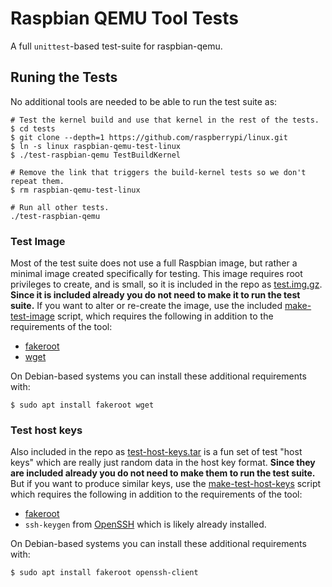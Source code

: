 Raspbian QEMU Tool Tests
========================
[//]: # (Home: https://github.com/meadowface/raspbian-qemu/tests)

A full `unittest`-based test-suite for raspbian-qemu.

Runing the Tests
----------------
No additional tools are needed to be able to run the test suite as:
```
# Test the kernel build and use that kernel in the rest of the tests.
$ cd tests
$ git clone --depth=1 https://github.com/raspberrypi/linux.git
$ ln -s linux raspbian-qemu-test-linux
$ ./test-raspbian-qemu TestBuildKernel

# Remove the link that triggers the build-kernel tests so we don't repeat them.
$ rm raspbian-qemu-test-linux

# Run all other tests.
./test-raspbian-qemu
```

### Test Image

Most of the test suite does not use a full Raspbian image, but rather a minimal image created specifically for testing.  This image requires root privileges to create, and is small, so it is included in the repo as [test.img.gz](test.img.gz).  **Since it is included already you do not need to make it to run the test suite.** If you want to alter or re-create the image, use the included [make-test-image](make-test-image) script, which requires the following in addition to the requirements of the tool:

* [fakeroot](https://alioth.debian.org/projects/fakeroot/)
* [wget](https://www.gnu.org/software/wget/)

On Debian-based systems you can install these additional requirements with:
```
$ sudo apt install fakeroot wget
```

### Test host keys

Also included in the repo as [test-host-keys.tar](test-host-keys.tar) is a fun set of test "host keys" which are really just random data in the host key format.  **Since they are included already you do not need to make them to run the test suite.**  But if you want to produce similar keys, use the [make-test-host-keys](make-test-host-keys) script which requires the following in addition to the requirements of the tool:

* [fakeroot](https://alioth.debian.org/projects/fakeroot/)
* `ssh-keygen` from [OpenSSH](http://www.openssh.com/) which is likely already installed.

On Debian-based systems you can install these additional requirements with:
```
$ sudo apt install fakeroot openssh-client
```
